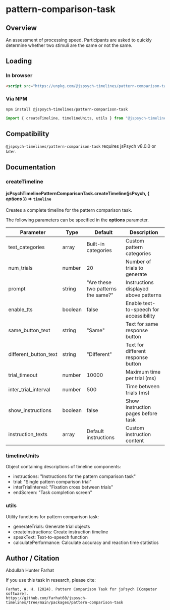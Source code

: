 # pattern-comparison-task

## Overview

An assessment of processing speed. Participants are asked to quickly determine whether two stimuli are the same or not the same.

## Loading

### In browser

```html
<script src="https://unpkg.com/@jspsych-timelines/pattern-comparison-task">
```

### Via NPM

```
npm install @jspsych-timelines/pattern-comparison-task
```

```js
import { createTimeline, timelineUnits, utils } from "@jspsych-timelines/pattern-comparison-task"
```

## Compatibility

`@jspsych-timelines/pattern-comparison-task` requires jsPsych v8.0.0 or later.

## Documentation

### createTimeline

#### jsPsychTimelinePatternComparisonTask.createTimeline(jsPsych, { *options* }) ⇒ <code>timeline</code>

Creates a complete timeline for the pattern comparison task.

The following parameters can be specified in the **options** parameter.

| Parameter | Type | Default | Description |
|-----------|------|---------|-------------|
| test_categories | array | Built-in categories | Custom pattern categories |
| num_trials | number | 20 | Number of trials to generate |
| prompt | string | "Are these two patterns the same?" | Instructions displayed above patterns |
| enable_tts | boolean | false | Enable text-to-speech for accessibility |
| same_button_text | string | "Same" | Text for same response button |
| different_button_text | string | "Different" | Text for different response button |
| trial_timeout | number | 10000 | Maximum time per trial (ms) |
| inter_trial_interval | number | 500 | Time between trials (ms) |
| show_instructions | boolean | false | Show instruction pages before task |
| instruction_texts | array | Default instructions | Custom instruction content |

### timelineUnits

Object containing descriptions of timeline components:
- instructions: "Instructions for the pattern comparison task"
- trial: "Single pattern comparison trial"
- interTrialInterval: "Fixation cross between trials"
- endScreen: "Task completion screen"

### utils

Utility functions for pattern comparison task:
- generateTrials: Generate trial objects
- createInstructions: Create instruction timeline
- speakText: Text-to-speech function
- calculatePerformance: Calculate accuracy and reaction time statistics

## Author / Citation

Abdullah Hunter Farhat

If you use this task in research, please cite:
```
Farhat, A. H. (2024). Pattern Comparison Task for jsPsych [Computer software]. 
https://github.com/farhat60/jspsych-timelines/tree/main/packages/pattern-comparison-task
```